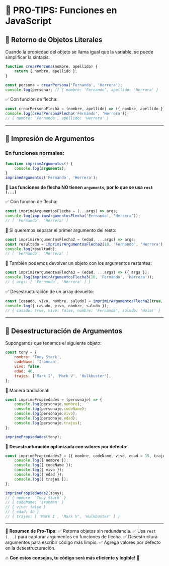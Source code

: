 # 🚀 PRO-TIPS: Funciones en JavaScript

## 📌 Retorno de Objetos Literales
Cuando la propiedad del objeto se llama igual que la variable, se puede simplificar la sintaxis:

```js
function crearPersona(nombre, apellido) {
    return { nombre, apellido };
}

const persona = crearPersona('Fernando', 'Herrera');
console.log(persona); // { nombre: 'Fernando', apellido: 'Herrera' }
```

✅ Con función de flecha:
```js
const crearPersonaFlecha = (nombre, apellido) => ({ nombre, apellido });
console.log(crearPersonaFlecha('Fernando', 'Herrera'));
// { nombre: 'Fernando', apellido: 'Herrera' }
```

---

## 📌 Impresión de Argumentos
### En funciones normales:
```js
function imprimeArgumentos() {
    console.log(arguments);
}
imprimeArgumentos('Fernando', 'Herrera');
```

🚨 **Las funciones de flecha NO tienen `arguments`, por lo que se usa `rest (...)`**

✅ Con función de flecha:
```js
const imprimeArgumentosFlecha = (...args) => args;
console.log(imprimeArgumentosFlecha('Fernando', 'Herrera'));
// [ 'Fernando', 'Herrera' ]
```

🎯 Si queremos separar el primer argumento del resto:
```js
const imprimirArgumentosFlecha2 = (edad, ...args) => args;
const resultado = imprimirArgumentosFlecha2(10, 'Fernando', 'Herrera');
console.log(resultado);
// [ 'Fernando', 'Herrera' ]
```

📌 También podemos devolver un objeto con los argumentos restantes:
```js
const imprimirArgumentosFlecha3 = (edad, ...args) => ({ args });
console.log(imprimirArgumentosFlecha3(10, 'Fernando', 'Herrera'));
// { args: [ 'Fernando', 'Herrera' ] }
```

✅ Desestructuración de un array devuelto:
```js
const [casado, vivo, nombre, saludo] = imprimirArgumentosFlecha2(true, false, 'Fernando', 'Hola!');
console.log({ casado, vivo, nombre, saludo });
// { casado: true, vivo: false, nombre: 'Fernando', saludo: 'Hola!' }
```

---

## 📌 Desestructuración de Argumentos
Supongamos que tenemos el siguiente objeto:
```js
const tony = {
    nombre: 'Tony Stark',
    codeName: 'Ironman',
    vivo: false,
    edad: 40,
    trajes: ['Mark I', 'Mark V', 'Hulkbuster'],
};
```

👀 Manera tradicional:
```js
const imprimePropiedades = (personaje) => {
    console.log(personaje.nombre);
    console.log(personaje.codeName);
    console.log(personaje.vivo);
    console.log(personaje.edad);
    console.log(personaje.trajes);
};

imprimePropiedades(tony);
```

🎯 **Desestructuración optimizada con valores por defecto:**
```js
const imprimePropiedades2 = ({ nombre, codeName, vivo, edad = 15, trajes }) => {
    console.log({ nombre });
    console.log({ codeName });
    console.log({ vivo });
    console.log({ edad });
    console.log({ trajes });
};

imprimePropiedades2(tony);
// { nombre: 'Tony Stark' }
// { codeName: 'Ironman' }
// { vivo: false }
// { edad: 40 }
// { trajes: [ 'Mark I', 'Mark V', 'Hulkbuster' ] }
```

---

📌 **Resumen de Pro-Tips:**
✅ Retorna objetos sin redundancia.
✅ Usa `rest (...)` para capturar argumentos en funciones de flecha.
✅ Desestructura argumentos para escribir código más limpio.
✅ Agrega valores por defecto en la desestructuración.

🔥 **Con estos consejos, tu código será más eficiente y legible!** 🚀

